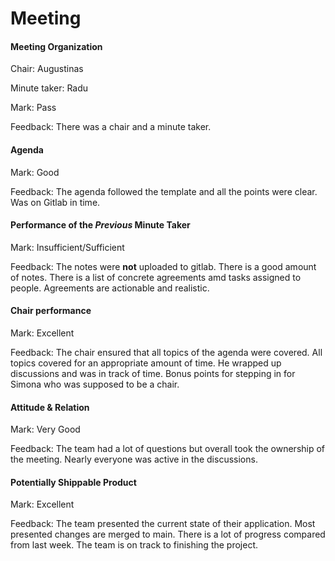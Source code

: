 # Meeting

#### Meeting Organization

Chair: Augustinas

Minute taker: Radu

Mark: Pass

Feedback: There was a chair and a minute taker.


#### Agenda 

Mark: Good

Feedback: The agenda followed the template and all the points were clear. Was on Gitlab in time.


#### Performance of the *Previous* Minute Taker

Mark: Insufficient/Sufficient

Feedback: The notes were **not** uploaded to gitlab. There is a good amount of notes.
There is a list of concrete agreements amd tasks assigned to people. Agreements are actionable and realistic.


#### Chair performance

Mark: Excellent

Feedback: The chair ensured that all topics of the agenda were covered.
All topics covered for an appropriate amount of time. 
He wrapped up discussions and was in track of time.
Bonus points for stepping in for Simona who was supposed to be a chair. 


#### Attitude & Relation

Mark: Very Good

Feedback: The team had a lot of questions but overall took the ownership of the meeting.
Nearly everyone was active in the discussions.


#### Potentially Shippable Product

Mark: Excellent

Feedback: The team presented the current state of their application. Most presented changes are merged to main. 
There is a lot of progress compared from last week. The team is on track to finishing the project. 


